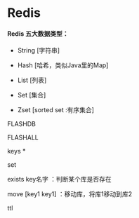 # Redis 

#### Redis 五大数据类型：

- String [字符串]

- Hash [哈希，类似Java里的Map]
- List [列表]

- Set [集合]

- Zset [sorted set :有序集合]



FLASHDB

FLASHALL

keys *

set 

exists key名字 ：判断某个库是否存在

move [key1  key1]  ：移动库，将库1移动到库2

ttl 